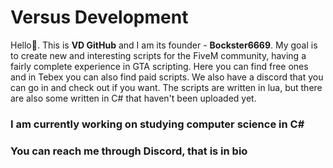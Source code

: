 # Versus Development
Hello👋. This is **VD GitHub** and I am its founder - **Bockster6669**. My goal is to create new and interesting scripts for the FiveM community, having a fairly complete experience in GTA scripting. Here you can find free ones and in Tebex you can also find paid scripts. We also have a discord that you can go in and check out if you want. The scripts are written in lua, but there are also some written in C# that haven't been uploaded yet.

### I am currently working on studying computer science in C#
### You can reach me through Discord, that is in bio

